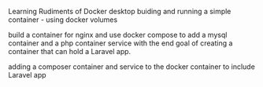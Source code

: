 Learning Rudiments of Docker desktop
buiding and running a simple container  - using  docker volumes

build a container for nginx and use docker compose to add a mysql container and a php container service with the  end goal of creating a container that can hold a Laravel app.

adding a composer container and service to the  docker container to include Laravel  app
